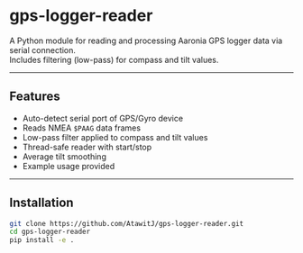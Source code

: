 # gps-logger-reader

A Python module for reading and processing Aaronia GPS logger data via serial connection.  
Includes filtering (low-pass) for compass and tilt values.

---

## Features
- Auto-detect serial port of GPS/Gyro device
- Reads NMEA `$PAAG` data frames
- Low-pass filter applied to compass and tilt values
- Thread-safe reader with start/stop
- Average tilt smoothing
- Example usage provided

---

## Installation
```bash
git clone https://github.com/AtawitJ/gps-logger-reader.git
cd gps-logger-reader
pip install -e .
